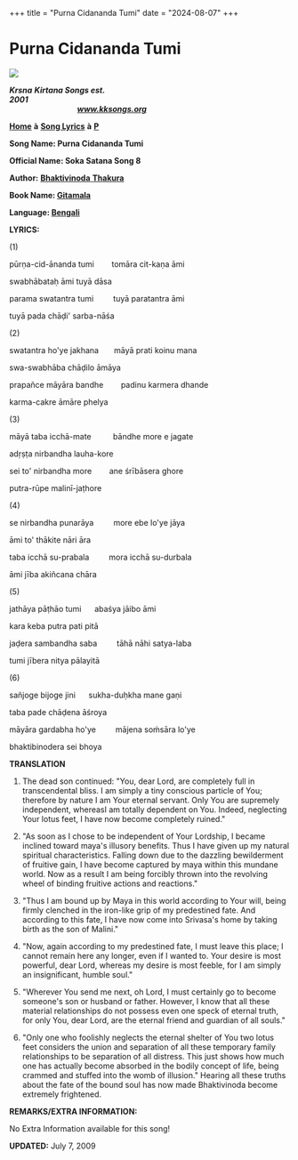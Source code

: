+++
title = "Purna Cidananda Tumi"
date = "2024-08-07"
+++

# Purna Cidananda Tumi
**[![](http://kksongs.org/image_files/image002.jpg)](http://kksongs.org/)**

**_Krsna_** **_Kirtana Songs est. 2001_**                                                                                                                                                      **_www.kksongs.org_**

**[Home](http://kksongs.org/)** **à** **[Song Lyrics](http://kksongs.org/lyrics.html)** **à** **[P](http://kksongs.org/songs/song_p.html)**

**Song Name: Purna Cidananda Tumi**

**Official Name: Soka Satana Song 8**

**Author:** [**Bhaktivinoda** **Thakura**](http://kksongs.org/authors/list/bhaktivinoda.html)

**Book Name: [Gitamala](http://kksongs.org/authors/gitamala.html)**

**Language: [Bengali](http://kksongs.org/language/list/bengali.html)**

**LYRICS:**

(1)

pūrṇa-cid-ānanda tumi        tomāra cit-kaṇa āmi

swabhābataḥ āmi tuyā dāsa

parama swatantra tumi         tuyā paratantra āmi

tuyā pada chāḍi' sarba-nāśa

(2)

swatantra ho'ye jakhana       māyā prati koinu mana

swa-swabhāba chāḍilo āmāya

prapañce māyāra bandhe        padinu karmera dhande

karma-cakre āmāre phelya

(3)

māyā taba icchā\-mate          bāndhe more e jagate

adṛṣṭa nirbandha lauha-kore

sei to' nirbandha more        ane śrībāsera ghore

putra-rūpe malinī-jaṭhore

(4)

se nirbandha punarāya         more ebe lo'ye jāya

āmi to' thākite nāri āra

taba icchā su-prabala         mora icchā su-durbala

āmi jība akiñcana chāra

(5)

jathāya pāṭhāo tumi      abaśya jāibo āmi

kara keba putra pati pitā

jaḍera sambandha saba         tāhā nāhi satya-laba

tumi jībera nitya pālayitā

(6)

sañjoge bijoge jini      sukha-duḥkha mane gaṇi

taba pade chāḍena āśroya

māyāra gardabha ho'ye         mājena soḿsāra lo'ye

bhaktibinodera sei bhoya

**TRANSLATION**

1) The dead son continued: "You, dear Lord, are completely full in transcendental bliss. I am simply a tiny conscious particle of You; therefore by nature I am Your eternal servant. Only You are supremely independent, whereasI am totally dependent on You. Indeed, neglecting Your lotus feet, I have now become completely ruined."

2) "As soon as I chose to be independent of Your Lordship, I became inclined toward maya's illusory benefits. Thus I have given up my natural spiritual characteristics. Falling down due to the dazzling bewilderment of fruitive gain, I have become captured by maya within this mundane world. Now as a result I am being forcibly thrown into the revolving wheel of binding fruitive actions and reactions."

3) "Thus I am bound up by Maya in this world according to Your will, being firmly clenched in the iron-like grip of my predestined fate. And according to this fate, I have now come into Srivasa's home by taking birth as the son of Malini."

4) "Now, again according to my predestined fate, I must leave this place; I cannot remain here any longer, even if I wanted to. Your desire is most powerful, dear Lord, whereas my desire is most feeble, for I am simply an insignificant, humble soul."

5) "Wherever You send me next, oh Lord, I must certainly go to become someone's son or husband or father. However, I know that all these material relationships do not possess even one speck of eternal truth, for only You, dear Lord, are the eternal friend and guardian of all souls."

6) "Only one who foolishly neglects the eternal shelter of You two lotus feet considers the union and separation of all these temporary family relationships to be separation of all distress. This just shows how much one has actually become absorbed in the bodily concept of life, being crammed and stuffed into the womb of illusion." Hearing all these truths about the fate of the bound soul has now made Bhaktivinoda become extremely frightened.

**REMARKS/EXTRA INFORMATION:**

No Extra Information available for this song!

**UPDATED:** July 7, 2009